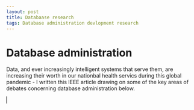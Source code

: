 ```yaml
---
layout: post
title: Databaase research
tags: Database administration devlopment research
---
```


# Database administration

Data, and ever increasingly intelligent systems that serve them, are increasing their worth in our nationbal health servics during this global pandemic - I written this IEEE article drawing on some of the key areas of debates concerning database administration below. 


<style>
object {
  border: 1px solid #555;
}
</style>


<object data="/assets/images/dblitreview.pdf" type="application/pdf" width="1000" height="1000">
